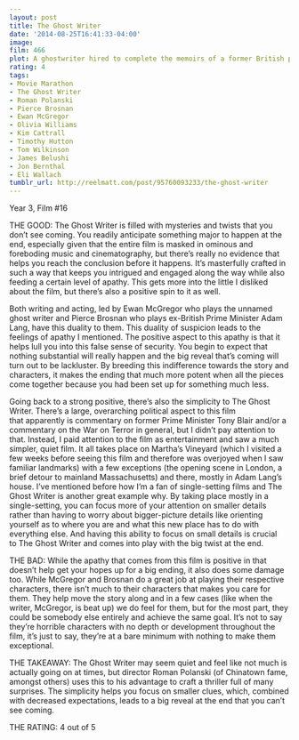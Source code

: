 ```yaml
---
layout: post
title: The Ghost Writer
date: '2014-08-25T16:41:33-04:00'
image: 
film: 466
plot: A ghostwriter hired to complete the memoirs of a former British prime minister uncovers secrets that put his own life in jeopardy.
rating: 4
tags:
- Movie Marathon
- The Ghost Writer
- Roman Polanski
- Pierce Brosnan
- Ewan McGregor
- Olivia Williams
- Kim Cattrall
- Timothy Hutton
- Tom Wilkinson
- James Belushi
- Jon Bernthal
- Eli Wallach
tumblr_url: http://reelmatt.com/post/95760093233/the-ghost-writer
---
```


Year 3, Film #16

THE GOOD: The Ghost Writer is filled with mysteries and twists that you don’t see coming. You readily anticipate something major to happen at the end, especially given that the entire film is masked in ominous and foreboding music and cinematography, but there’s really no evidence that helps you reach the conclusion before it happens. It’s masterfully crafted in such a way that keeps you intrigued and engaged along the way while also feeding a certain level of apathy. This gets more into the little I disliked about the film, but there’s also a positive spin to it as well.

Both writing and acting, led by Ewan McGregor who plays the unnamed ghost writer and Pierce Brosnan who plays ex-British Prime Minister Adam Lang, have this duality to them. This duality of suspicion leads to the feelings of apathy I mentioned. The positive aspect to this apathy is that it helps lull you into this false sense of security. You begin to expect that nothing substantial will really happen and the big reveal that’s coming will turn out to be lackluster. By breeding this indifference towards the story and characters, it makes the ending that much more potent when all the pieces come together because you had been set up for something much less.

Going back to a strong positive, there’s also the simplicity to The Ghost Writer. There’s a large, overarching political aspect to this film that apparently is commentary on former Prime Minister Tony Blair and/or a commentary on the War on Terror in general, but I didn’t pay attention to that. Instead, I paid attention to the film as entertainment and saw a much simpler, quiet film. It all takes place on Martha’s Vineyard (which I visited a few weeks before seeing this film and therefore was overjoyed when I saw familiar landmarks) with a few exceptions (the opening scene in London, a brief detour to mainland Massachusetts) and there, mostly in Adam Lang’s house. I’ve mentioned before how I’m a fan of single-setting films and The Ghost Writer is another great example why. By taking place mostly in a single-setting, you can focus more of your attention on smaller details rather than having to worry about bigger-picture details like orienting yourself as to where you are and what this new place has to do with everything else. And having this ability to focus on small details is crucial to The Ghost Writer and comes into play with the big twist at the end.

THE BAD: While the apathy that comes from this film is positive in that doesn’t help get your hopes up for a big ending, it also does some damage too. While McGregor and Brosnan do a great job at playing their respective characters, there isn’t much to their characters that makes you care for them. They help move the story along and in a few cases (like when the writer, McGregor, is beat up) we do feel for them, but for the most part, they could be somebody else entirely and achieve the same goal. It’s not to say they’re horrible characters with no depth or development throughout the film, it’s just to say, they’re at a bare minimum with nothing to make them exceptional.

THE TAKEAWAY: The Ghost Writer may seem quiet and feel like not much is actually going on at times, but director Roman Polanski (of Chinatown fame, amongst others) uses this to his advantage to craft a thriller full of many surprises. The simplicity helps you focus on smaller clues, which, combined with decreased expectations, leads to a big reveal at the end that you can’t see coming.

THE RATING: 4 out of 5
